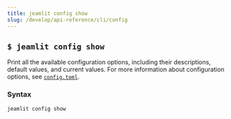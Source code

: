 ```yaml
---
title: jeamlit config show
slug: /develop/api-reference/cli/config
---
```


## `$ jeamlit config show`

Print all the available configuration options, including their descriptions, default values, and current values. For more information about configuration options, see [`config.toml`](/develop/api-reference/configuration/config.toml).

### Syntax

```
jeamlit config show
```
